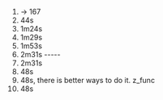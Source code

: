 1. -> 167
9. 44s
13. 1m24s
14. 1m29s
20. 1m53s
21. 2m31s  -----
26. 2m31s
27. 48s
28. 48s, there is better ways to do it. z_func
35. 48s

